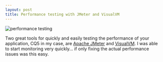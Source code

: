 ```yaml
---
layout: post
title: Performance testing with JMeter and VisualVM
---
```


![performance testing](https://cloud.githubusercontent.com/assets/1637993/10108591/736ffd20-6387-11e5-96b5-723f17387dea.jpg "Large example image")

Two great tools for quickly and easily testing the performance of your application, CQ5 in my case, are [Apache JMeter](http://jmeter.apache.org/) and [VisualVM](http://visualvm.java.net/). I was able to start monitoring very quickly… if only fixing the actual performance issues was this easy.
